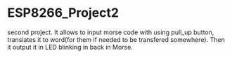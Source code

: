 # ESP8266_Project2
second project. It allows to input morse code with using pull_up button, translates it to word(for them if needed to be transfered somewhere). Then it output it in LED blinking in back in Morse. 

